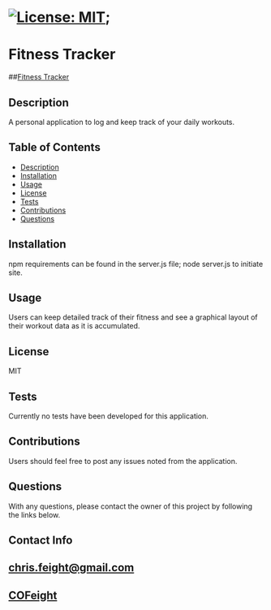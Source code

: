 

# [![License: MIT](https://img.shields.io/badge/License-MIT-yellow.svg)](https://opensource.org/licenses/MIT);

# Fitness Tracker

##[Fitness Tracker](https://vast-dawn-82325.herokuapp.com/?id=61a970d2bb5c0400168d320d)

## Description
   A personal application to log and keep track of your daily workouts.

## Table of Contents

* [Description](#description)
* [Installation](#installation)
* [Usage](#usage)
* [License](#license)
* [Tests](#tests)
* [Contributions](#contributions)
* [Questions](#questions)


## Installation
   npm requirements can be found in the server.js file; node server.js to initiate site.

## Usage
   Users can keep detailed track of their fitness and see a graphical layout of their workout data as it is accumulated.

## License
   MIT

## Tests
   Currently no tests have been developed for this application.
    
## Contributions
   Users should feel free to post any issues noted from the application.


## Questions
   With any questions, please contact the owner of this project by following the links below.

## Contact Info

## [chris.feight@gmail.com](mailto:chris.feight@gmail.com)

## [COFeight](https://github.com/COFeight)
    
